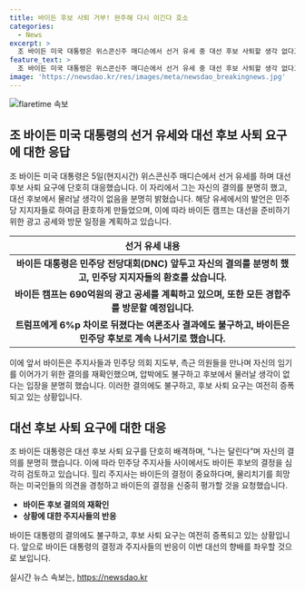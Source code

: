 ```yaml
---
title: 바이든 후보 사퇴 거부! 완주해 다시 이긴다 호소
categories:
  - News
excerpt: >
  조 바이든 미국 대통령은 위스콘신주 매디슨에서 선거 유세 중 대선 후보 사퇴할 생각 없다고 밝히며 결심을 다졌다. 바이든은 고령에 따른 걱정을 불식하려 민주당 대통령 후보로 유지하고, 대선에서 승리할 것을 다짐했다. 그러나 민주당 내에서는 바이든의 후보 사퇴 주장도 나오는 등 논란이 계속되고 있다. 함께하여 바이든은 다른 경합주를 방문하며 광고 공세를 펼치고, 후보 사퇴를 고민하는데도 나이와 건강에 대한 우려가 여전히 민감한 이슈로 부각되고 있다.
feature_text: >
  조 바이든 미국 대통령은 위스콘신주 매디슨에서 선거 유세 중 대선 후보 사퇴할 생각 없다고 밝히며 결심을 다졌다. 바이든은 고령에 따른 걱정을 불식하려 민주당 대통령 후보로 유지하고, 대선에서 승리할 것을 다짐했다. 그러나 민주당 내에서는 바이든의 후보 사퇴 주장도 나오는 등 논란이 계속되고 있다. 함께하여 바이든은 다른 경합주를 방문하며 광고 공세를 펼치고, 후보 사퇴를 고민하는데도 나이와 건강에 대한 우려가 여전히 민감한 이슈로 부각되고 있다.
image: 'https://newsdao.kr/res/images/meta/newsdao_breakingnews.jpg'
---
```


<p><img src="https://newsdao.kr/res/images/meta/newsdao_breakingnews.jpg" alt="flaretime 속보" /></p>

<h2 data-ke-size="size26">조 바이든 미국 대통령의 선거 유세와 대선 후보 사퇴 요구에 대한 응답</h2>

<p data-ke-size="size16">조 바이든 미국 대통령은 5일(현지시간) 위스콘신주 매디슨에서 선거 유세를 하며 대선 후보 사퇴 요구에 단호히 대응했습니다. 이 자리에서 그는 자신의 결의를 분명히 했고, 대선 후보에서 물러날 생각이 없음을 분명히 밝혔습니다. 해당 유세에서의 발언은 민주당 지지자들로 하여금 환호하게 만들었으며, 이에 따라 바이든 캠프는 대선을 준비하기 위한 광고 공세와 방문 일정을 계획하고 있습니다.</p>

<table>
<thead>
<tr>
<th style="text-align: center; height: 17px;"><b>선거 유세 내용</b></th>
</tr>
</thead>
<tbody>
<tr>
<td style="text-align: center; height: 17px;"><b>바이든 대통령은 민주당 전당대회(DNC) 앞두고 자신의 결의를 분명히 했고, 민주당 지지자들의 환호를 샀습니다.</b></td>
</tr>
<tr>
<td style="text-align: center; height: 17px;"><b>바이든 캠프는 690억원의 광고 공세를 계획하고 있으며, 또한 모든 경합주를 방문할 예정입니다.</b></td>
</tr>
<tr>
<td style="text-align: center; height: 17px;"><b>트럼프에게 6%p 차이로 뒤졌다는 여론조사 결과에도 불구하고, 바이든은 민주당 후보로 계속 나서기로 했습니다.</b></td>
</tr>
</tbody>
</table>

<p data-ke-size="size16">이에 앞서 바이든은 주지사들과 민주당 의회 지도부, 측근 의원들을 만나며 자신의 임기를 이어가기 위한 결의를 재확인했으며, 압박에도 불구하고 후보에서 물러날 생각이 없다는 입장을 분명히 했습니다. 이러한 결의에도 불구하고, 후보 사퇴 요구는 여전히 증폭되고 있는 상황입니다.</p>

<h2 data-ke-size="size26">대선 후보 사퇴 요구에 대한 대응</h2>

<p data-ke-size="size16">조 바이든 대통령은 대선 후보 사퇴 요구를 단호히 배격하며, "나는 달린다”며 자신의 결의를 분명히 했습니다. 이에 따라 민주당 주지사들 사이에서도 바이든 후보의 결정을 심각히 검토하고 있습니다. 힐리 주지사는 바이든의 결정이 중요하다며, 물리치기를 희망하는 미국인들의 의견을 경청하고 바이든의 결정을 신중히 평가할 것을 요청했습니다.</p>

<ul>
<li><b>바이든 후보 결의의 재확인</b></li>
<li><b>상황에 대한 주지사들의 반응</b></li>
</ul>

<p data-ke-size="size16">바이든 대통령의 결의에도 불구하고, 후보 사퇴 요구는 여전히 증폭되고 있는 상황입니다. 앞으로 바이든 대통령의 결정과 주지사들의 반응이 이번 대선의 향배를 좌우할 것으로 보입니다.</p>
실시간 뉴스 속보는, <a href="https://newsdao.kr" rel="dofollow">https://newsdao.kr</a>


